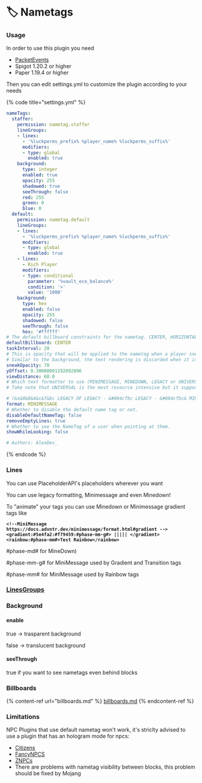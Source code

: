 # 🏷️ Nametags

### Usage

In order to use this plugin you need

* [PacketEvents](https://github.com/Retrooper/PacketEvents)
* Spigot 1.20.2 or higher
* Paper 1.19.4 or higher

Then you can edit settings.yml to customize the plugin according to your needs

{% code title="settings.yml" %}
```yaml
nameTags:
  staffer:
    permission: nametag.staffer
    lineGroups:
    - lines:
      - '%luckperms_prefix% %player_name% %luckperms_suffix%'
      modifiers:
      - type: global
        enabled: true
    background:
      type: integer
      enabled: true
      opacity: 255
      shadowed: true
      seeThrough: false
      red: 255
      green: 0
      blue: 0
  default:
    permission: nametag.default
    lineGroups:
    - lines:
      - '%luckperms_prefix% %player_name% %luckperms_suffix%'
      modifiers:
      - type: global
        enabled: true
    - lines:
      - Rich Player
      modifiers:
      - type: conditional
        parameter: '%vault_eco_balance%'
        condition: '>'
        value: '1000'
    background:
      type: hex
      enabled: false
      opacity: 255
      shadowed: false
      seeThrough: false
      hex: '#ffffff'
# The default billboard constraints for the nametag. CENTER, HORIZONTAL, VERTICAL, FIXED)
defaultBillboard: CENTER
taskInterval: 20
# This is opacity that will be applied to the nametag when a player sneaks. So, the value is from -128 to 127. 
# Similar to the background, the text rendering is discarded when it is less than 26. Defaults to -1, which represents 255 and is completely opaque.
sneakOpacity: 70
yOffset: 0.30000001192092896
viewDistance: 60.0
# Which text formatter to use (MINIMESSAGE, MINEDOWN, LEGACY or UNIVERSAL) 
# Take note that UNIVERSAL is the most resource intensive but it supports all formatting options (except for MINEDOWN) 

# (&x&0&8&4&c&f&bc LEGACY OF LEGACY - &#084cfbc LEGACY - &#084cfbc& MINEDOWN - <color:#084cfbc> MINIMESSAGE)
format: MINIMESSAGE
# Whether to disable the default name tag or not.
disableDefaultNameTag: false
removeEmptyLines: true
# Whether to see the NameTag of a user when pointing at them.
showWhileLooking: false

# Authors: AlexDev_
```
{% endcode %}

### Lines

You can use PlaceholderAPI's placeholders wherever you want

You can use legacy formatting, Minimessage and even Minedown!

To "animate" your tags you can use Minedown or Minimessage gradient tags like&#x20;

<pre class="language-xml"><code class="lang-xml"><strong>&#x3C;!--MiniMessage https://docs.advntr.dev/minimessage/format.html#gradient -->
</strong><strong>&#x3C;gradient:#5e4fa2:#f79459:#phase-mm-g#> ||||| &#x3C;/gradient>
</strong><strong>&#x3C;rainbow:#phase-mm#>Test Rainbow&#x3C;/rainbow>
</strong></code></pre>

\#phase-md# for MineDown)

&#x20;\#phase-mm-g# for MiniMessage used by Gradient and Transition tags

\#phase-mm# for MiniMessage used by Rainbow tags



### [LinesGroups](linesgroups.md)

###

### Background

#### enable

true -> trasparent background

false -> translucent background

#### seeThrough

true if you want to see nametags even behind blocks



### Billboards

{% content-ref url="billboards.md" %}
[billboards.md](billboards.md)
{% endcontent-ref %}



### Limitations

NPC Plugins that use default nametag won't work, it's striclty advised to use a plugin that has an hologram mode for npcs:

* [Citizens ](https://wiki.citizensnpcs.co/Frequently_Asked_Questions#My_NPCs_Have_Names_Like_CIT-abc_Instead_Of_Their_Actual_Names)
* [FancyNPCS](https://fancyplugins.de/docs/fn-multiple-lines.html)
* [ZNPCs](https://github.com/gonalez/znpcs/wiki/Commands#lines)
* There are problems with nametag visibility between blocks, this problem should be fixed by Mojang
